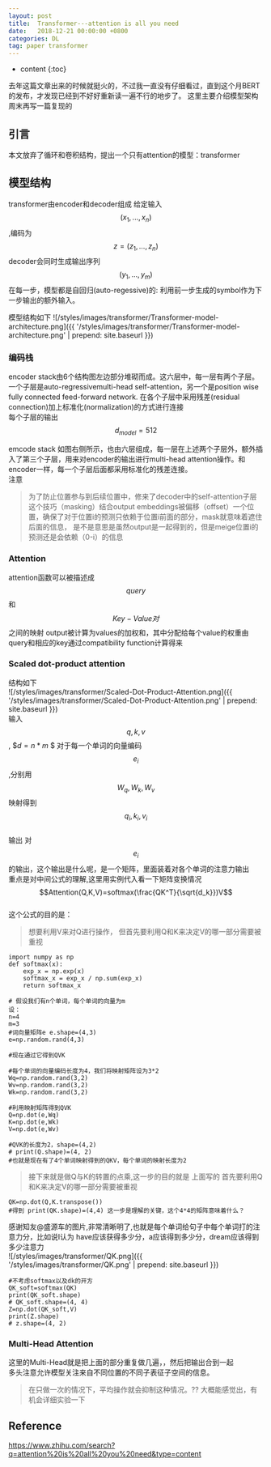 ```yaml
---
layout: post
title:  Transformer---attention is all you need
date:   2018-12-21 00:00:00 +0800
categories: DL
tag: paper transformer
---
```


* content
{:toc}

去年这篇文章出来的时候就挺火的，不过我一直没有仔细看过，直到这个月BERT的发布，才发现已经到不好好重新读一遍不行的地步了。
这里主要介绍模型架构
周末再写一篇复现的

## 引言
本文放弃了循环和卷积结构，提出一个只有attention的模型：transformer

## 模型结构
transformer由encoder和decoder组成
给定输入 $$(x_1,...,x_n)$$,编码为 $$z=(z_1,...,z_n)$$ decoder会同时生成输出序列 $$(y_1,...,y_m)$$ 在每一步，模型都是自回归(auto-regessive)的: 利用前一步生成的symbol作为下一步输出的额外输入。

模型结构如下
![/styles/images/transformer/Transformer-model-architecture.png]({{ '/styles/images/transformer/Transformer-model-architecture.png' | prepend: site.baseurl }})  

### 编码栈
encoder stack由6个结构图左边部分堆砌而成。这六层中，每一层有两个子层。一个子层是auto-regressivemulti-head self-attention，另一个是position wise fully connected feed-forward network. 在各个子层中采用残差(residual connection)加上标准化(normalization)的方式进行连接  
每个子层的输出 $$d_{model}=512$$

emcode stack 如图右侧所示，也由六层组成，每一层在上述两个子层外，额外插入了第三个子层，用来对encoder的输出进行multi-head attention操作。和encoder一样，每一个子层后面都采用标准化的残差连接。  
注意  
>为了防止位置参与到后续位置中，修来了decoder中的self-attention子层
>这个技巧（masking）结合output embeddings被偏移（offset）一个位置，确保了对于位置i的预测只依赖于位置i前面的部分，mask就意味着遮住后面的信息，
>是不是意思是虽然output是一起得到的，但是meige位置i的预测还是会依赖（0-i）的信息

### Attention
attention函数可以被描述成 $$query$$ 和 $$Key-Value对$$ 之间的映射
output被计算为values的加权和，其中分配给每个value的权重由query和相应的key通过compatibility function计算得来

### Scaled dot-product attention
结构如下  
![/styles/images/transformer/Scaled-Dot-Product-Attention.png]({{ '/styles/images/transformer/Scaled-Dot-Product-Attention.png' | prepend: site.baseurl }})   
输入 $$q,k,v$$,  $$d=n*m$ $
对于每一个单词的向量编码 $$e_i$$,分别用 $$W_q,W_k,W_v$$映射得到 $$q_i,k_i,v_i$$  
输出 对$$e_i$$的输出，这个输出是什么呢，是一个矩阵，里面装着对各个单词的注意力输出  
重点是对中间公式的理解,这里用实例代入看一下矩阵变换情况
$$Attention(Q,K,V)=softmax(\frac{QK^T}{\sqrt{d_k}})V$$    
这个公式的目的是：
>想要利用V来对Q进行操作，
>但首先要利用Q和K来决定V的哪一部分需要被重视   

```
import numpy as np
def softmax(x):
    exp_x = np.exp(x)
    softmax_x = exp_x / np.sum(exp_x)
    return softmax_x

# 假设我们有n个单词，每个单词的向量为m
设：
n=4
m=3
#词向量矩阵e e.shape=(4,3)
e=np.random.rand(4,3)

#现在通过它得到QVK

#每个单词的向量编码长度为4，我们将映射矩阵设为3*2
Wq=np.random.rand(3,2)
Wv=np.random.rand(3,2)
Wk=np.random.rand(3,2)

#利用映射矩阵得到QVK
Q=np.dot(e,Wq)
K=np.dot(e,Wk)
V=np.dot(e,Wv)

#QVK的长度为2，shape=(4,2)
# print(Q.shape)=(4, 2)
#也就是现在有了4个单词映射得到的QKV，每个单词的映射长度为2
```   

>接下来就是做Q与K的转置的点乘,这一步的目的就是
>上面写的  首先要利用Q和K来决定V的哪一部分需要被重视   

```  
QK=np.dot(Q,K.transpose())
#得到 print(QK.shape)=(4,4) 这一步是理解的关键，这个4*4的矩阵意味着什么？
```

感谢知友@盛源车的图片,非常清晰明了,也就是每个单词给句子中每个单词打的注意力分，比如说I认为 have应该获得多少分，a应该得到多少分，dream应该得到多少注意力  
![/styles/images/transformer/QK.png]({{ '/styles/images/transformer/QK.png' | prepend: site.baseurl }})

```
#不考虑softmax以及dk的开方
QK_soft=softmax(QK)
print(QK_soft.shape)
# QK_soft.shape=(4, 4)
Z=np.dot(QK_soft,V)
print(Z.shape)
# z.shape=(4, 2)
```   

### Multi-Head Attention
这里的Multi-Head就是把上面的部分重复做几遍，，然后把输出合到一起  
多头注意允许模型关注来自不同位置的不同子表征子空间的信息。
>在只做一次的情况下，平均操作就会抑制这种情况。?? 大概能感觉出，有机会详细实验一下

## Reference

https://www.zhihu.com/search?q=attention%20is%20all%20you%20need&type=content
